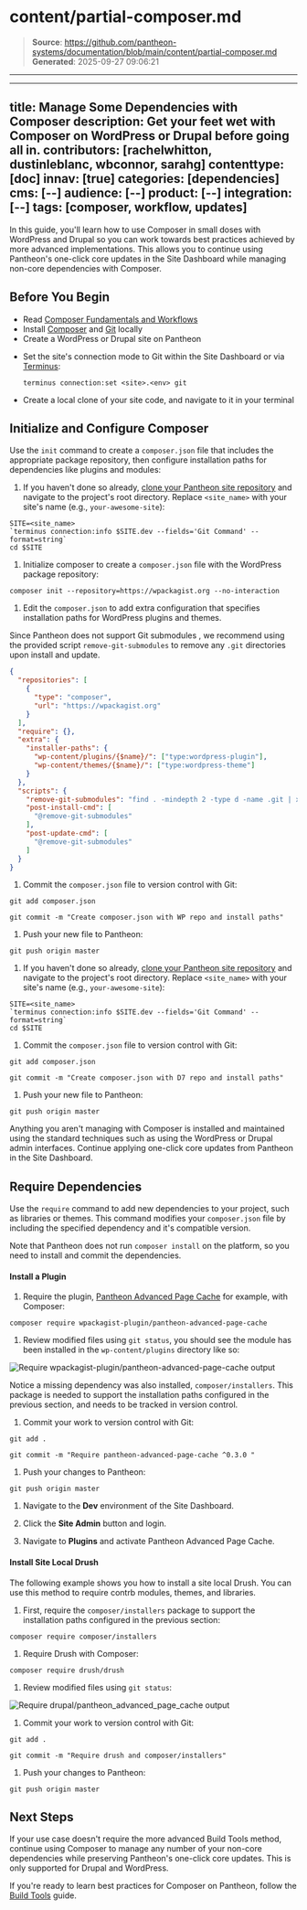 # content/partial-composer.md

> **Source**: https://github.com/pantheon-systems/documentation/blob/main/content/partial-composer.md
> **Generated**: 2025-09-27 09:06:21

---

---
title: Manage Some Dependencies with Composer
description: Get your feet wet with Composer on WordPress or Drupal  before going all in.
contributors: [rachelwhitton, dustinleblanc, wbconnor, sarahg]
contenttype: [doc]
innav: [true]
categories: [dependencies]
cms: [--]
audience: [--]
product: [--]
integration: [--]
tags: [composer, workflow, updates]
---
In this guide, you'll learn how to use Composer in small doses with WordPress and Drupal so you can work towards best practices achieved by more advanced implementations. This allows you to continue using Pantheon's one-click core updates in the Site Dashboard while managing non-core dependencies with Composer.

## Before You Begin

- Read [Composer Fundamentals and Workflows](/guides/composer)
- Install [Composer](https://getcomposer.org/doc/00-intro.md#installation-linux-unix-osx) and [Git](https://git-scm.com/downloads) locally
- Create a WordPress or Drupal site on Pantheon

<Partial file="notes/partial-composer-adoption-warning.md" />

- Set the site's connection mode to Git within the Site Dashboard or via [Terminus](/terminus):

  ```bash{promptUser: user}
  terminus connection:set <site>.<env> git
  ```

- Create a local clone of your site code, and navigate to it in your terminal

## Initialize and Configure Composer

Use the `init` command to create a `composer.json` file that includes the appropriate package repository, then configure installation paths for dependencies like plugins and modules:

<TabList>

<Tab title="WordPress" id="wp-init" active={true}>

1. If you haven't done so already, [clone your Pantheon site repository](/guides/git/git-config#clone-your-site-codebase) and navigate to the project's root directory. Replace `<site_name>` with your site's name (e.g., `your-awesome-site`):

  ```bash{promptUser: user}
  SITE=<site_name>
  `terminus connection:info $SITE.dev --fields='Git Command' --format=string`
  cd $SITE
  ```

1. Initialize composer to create a `composer.json` file with the WordPress package repository:

  ```bash{promptUser: user}
  composer init --repository=https://wpackagist.org --no-interaction
  ```

1. Edit the `composer.json` to add extra configuration that specifies installation paths for WordPress plugins and themes.

  <Alert title="Note" type="info">

  Since Pantheon does not support Git submodules <Popover title="Git submodules" content="Some Composer packages are added as Git submodules, which place a Git repository within a subdirectory of your site’s repository." />, we recommend using the provided script `remove-git-submodules` to remove any `.git` directories upon install and update.

  </Alert>

  ```json:title=composer.json
  {
    "repositories": [
      {
        "type": "composer",
        "url": "https://wpackagist.org"
      }
    ],
    "require": {},
    "extra": {
      "installer-paths": {
        "wp-content/plugins/{$name}/": ["type:wordpress-plugin"],
        "wp-content/themes/{$name}/": ["type:wordpress-theme"]
      }
    },
    "scripts": {
      "remove-git-submodules": "find . -mindepth 2 -type d -name .git | xargs rm -rf",
      "post-install-cmd": [
        "@remove-git-submodules"
      ],
      "post-update-cmd": [
        "@remove-git-submodules"
      ]
    }
  }
  ```

1. Commit the `composer.json` file to version control with Git:

  ```bash{promptUser: user}
  git add composer.json
  ```

  ```bash{promptUser: user}
  git commit -m "Create composer.json with WP repo and install paths"
  ```

1. Push your new file to Pantheon:

  ```bash{promptUser: user}
  git push origin master
  ```

</Tab>

<Tab title="Drupal" id="d7-init">

1. If you haven't done so already, [clone your Pantheon site repository](/guides/git/git-config#clone-your-site-codebase) and navigate to the project's root directory. Replace `<site_name>` with your site's name (e.g., `your-awesome-site`):

  ```bash{promptUser: user}
  SITE=<site_name>
  `terminus connection:info $SITE.dev --fields='Git Command' --format=string`
  cd $SITE
  ```
<Partial file="d7-composer-init.md" />

1. Commit the `composer.json` file to version control with Git:

  ```bash{promptUser: user}
  git add composer.json
  ```

  ```bash{promptUser: user}
  git commit -m "Create composer.json with D7 repo and install paths"
  ```

1. Push your new file to Pantheon:

  ```bash{promptUser: user}
  git push origin master
  ```

</Tab>

</TabList>

Anything you aren't managing with Composer is installed and maintained using the standard techniques such as using the WordPress or Drupal admin interfaces. Continue applying one-click core updates from Pantheon in the Site Dashboard.

## Require Dependencies

Use the `require` command to add new dependencies to your project, such as libraries or themes. This command modifies your `composer.json` file by including the specified dependency and it's compatible version.

Note that Pantheon does not run `composer install` on the platform, so you need to install and commit the dependencies.

<TabList>

<Tab title="WordPress" id="wp-require-papc-id" active={true}>

#### Install a Plugin

1. Require the plugin, [Pantheon Advanced Page Cache](https://wordpress.org/plugins/pantheon-advanced-page-cache/) for example, with Composer:

  ```bash{promptUser: user}
  composer require wpackagist-plugin/pantheon-advanced-page-cache
  ```

1. Review modified files using `git status`, you should see the module has been installed in the `wp-content/plugins` directory like so:

  ![Require wpackagist-plugin/pantheon-advanced-page-cache output](../images/guides/partial-composer/require-papc-plugin.png)

  Notice a missing dependency was also installed, `composer/installers`. This package is needed to support the installation paths configured in the previous section, and needs to be tracked in version control.

1. Commit your work to version control with Git:

  ```bash{promptUser: user}
  git add .
  ```

  ```bash{promptUser: user}
  git commit -m "Require pantheon-advanced-page-cache ^0.3.0 "
  ```

1. Push your changes to Pantheon:

  ```bash{promptUser: user}
  git push origin master
  ```

1. Navigate to the **<Icon icon="wrench" /> Dev** environment of the Site Dashboard.

1. Click the  <Icon icon="externalLink" /> **Site Admin** button and login.

1. Navigate to **Plugins** and activate Pantheon Advanced Page Cache.

</Tab>

<Tab title="Drupal" id="d7-require-papc-id">

#### Install Site Local Drush

The following example shows you how to install a site local Drush. You can use this method to require contrb modules, themes, and libraries.

1. First, require the `composer/installers` package to support the installation paths configured in the previous section:

  ```bash{promptUser: user}
  composer require composer/installers
  ```

1. Require Drush with Composer:

  ```bash{promptUser: user}
  composer require drush/drush
  ```

1. Review modified files using `git status`:

  ![Require drupal/pantheon_advanced_page_cache output](../images/guides/partial-composer/require-drush.png)

1. Commit your work to version control with Git:

  ```bash{promptUser: user}
  git add .
  ```

  ```bash{promptUser: user}
  git commit -m "Require drush and composer/installers"
  ```

1. Push your changes to Pantheon:

  ```bash{promptUser: user}
  git push origin master
  ```

</Tab>

</TabList>

## Next Steps

If your use case doesn't require the more advanced Build Tools method, continue using Composer to manage any number of your non-core dependencies while preserving Pantheon's one-click core updates. This is only supported for Drupal and WordPress.

If you're ready to learn best practices for Composer on Pantheon, follow the [Build Tools](/guides/build-tools) guide.
